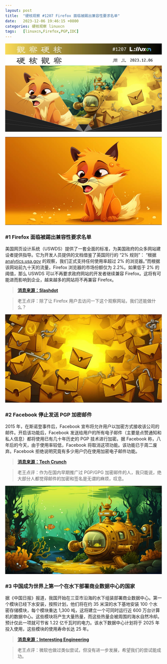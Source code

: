 ```yaml
---
layout: post
title:	"硬核观察 #1207 Firefox 面临被踢出兼容性要求名单"
date:	2023-12-06 19:46:15 +0800 
categories:	硬核观察 linuxcn 
tags:	[linuxcn,Firefox,PGP,IDC]
---
```



![](/Asserts/Images/album/202312/06/194501bc8xtsc3u1ussmb3.jpg)


![](/Asserts/Images/album/202312/06/194508zwddydwfk34w6q3d.png)


### #1 Firefox 面临被踢出兼容性要求名单


美国网页设计系统（USWDS）提供了一套全面的标准，为美国政府的众多网站建设者提供指导。它为开发人员提供的文档借鉴了英国同行的 “2% 规则”： “根据 [analytics.usa.gov](http://analytics.usa.gov/) 的观察，我们正式支持任何使用率超过 2% 的浏览器。”而根据该网站前九十天的流量，Firefox 浏览器的市场份额仅为 2.2%。如果低于 2% 的阈值，那么 USWDS 可以不再要求政府网站的开发者继续兼容 Firefox。这将有可能进而影响到企业，越来越多的网站将不再兼容 Firefox。



> 
> **[消息来源：Slashdot](https://news.slashdot.org/story/23/12/05/0745251/firefox-on-the-brink)**
> 
> 
> 



> 
> 老王点评：除了让 Firefox 用户去访问一下这个观察网站，我们还能做什么？
> 
> 
> 


![](/Asserts/Images/album/202312/06/194522ilat6naaat9z99n4.png)


### #2 Facebook 停止发送 PGP 加密邮件


2015 年，在斯诺登事件后，Facebook 宣布将允许用户以加密方式接收该公司的邮件。开启该功能后，Facebook 发送给用户的所有电子邮件（主要是点赞通知和私人信息）都将使用已有几十年历史的 PGP 技术进行加密。据 Facebook 称，八年后的今天，由于使用率较低，Facebook 将取消这项功能。该功能已于周二废弃。Facebook 拒绝说明究竟有多少用户仍在使用加密电子邮件功能。



> 
> **[消息来源：Tech Crunch](https://techcrunch.com/2023/12/05/used-by-only-a-few-nerds-facebook-kills-pgp-encrypted-emails/)**
> 
> 
> 



> 
> 老王点评：作为在国内早期推广过 PGP/GPG 加密邮件的人，我只能说，绝大部分人都觉得邮件的加密和签名是无谓的麻烦，叹息。
> 
> 
> 


![](/Asserts/Images/album/202312/06/194541fu3n8kwyqnqkngkq.png)


### #3 中国成为世界上第一个在水下部署商业数据中心的国家


据《中国日报》报道，我国开始在三亚市沿海的水下组装部署商业数据中心。第一个模块已经下水安装，按照计划，他们将在约 35 米深的水下基地安装 100 个水密存储模块，每个模块重达 1,300 吨，这将建立一个可同时运行近 600 万台计算机的数据中心。这些模块将产生大量热量，而这些热量会被周围的海水自然冷却。预计仅此一项就可节省 1.22 亿千瓦时的电力。该水下数据中心计划将于 2025 年投入使用，这些模块的使用寿命长达 25 年。



> 
> **[消息来源：Interesting Engineering](https://interestingengineering.com/innovation/worlds-first-underwater-data-center-china)**
> 
> 
> 



> 
> 老王点评：微软也做过类似尝试，但没有进一步发展，希望我们的尝试能成功。
> 
> 
>
